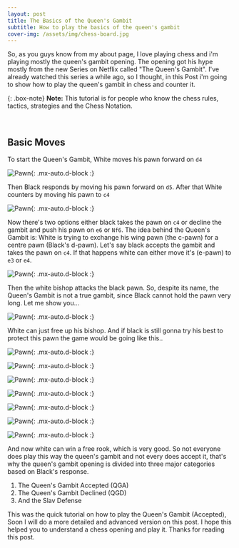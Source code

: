 ```yaml
---
layout: post
title: The Basics of the Queen's Gambit 
subtitle: How to play the basics of the queen's gambit
cover-img: /assets/img/chess-board.jpg
---
```


So, as you guys know from my about page, I love playing chess and i'm playing mostly the queen's gambit opening. The opening got his hype mostly from the new Series on Netflix called "The Queen's Gambit". I've already watched this series a while ago, so I thought, in this Post i'm going to show how to play the queen's gambit in chess and counter it.

{: .box-note}
**Note:** This tutorial is for people who know the chess rules, tactics, strategies and the Chess Notation.

<br>

## Basic Moves

To start the Queen's Gambit, White moves his pawn forward on ``d4``

![Pawn](/assets/img/chess1.png){: .mx-auto.d-block :}

Then Black responds by moving his pawn forward on ``d5``.
After that White counters by moving his pawn to ``c4``

![Pawn](/assets/img/chess2.png){: .mx-auto.d-block :}

Now there's two options either black takes the pawn on ``c4`` or decline the gambit and push his pawn on ``e6`` or ``Nf6``.
The idea behind the Queen's Gambit is: White is trying to exchange his wing pawn (the c-pawn) for a centre pawn (Black's d-pawn). Let's say black accepts the gambit and takes the pawn on ``c4``. If that happens white can either move it's (e-pawn) to ``e3`` or ``e4``.

![Pawn](/assets/img/chess3.png){: .mx-auto.d-block :}

Then the white bishop attacks the black pawn. So, despite its name, the Queen's Gambit is not a true gambit, since Black cannot hold the pawn very long. Let me show you...

![Pawn](/assets/img/chess4.png){: .mx-auto.d-block :}

White can just free up his bishop. And if black is still gonna try his best to protect this pawn the game would be going like this..

![Pawn](/assets/img/chess5.png){: .mx-auto.d-block :}

![Pawn](/assets/img/chess6.png){: .mx-auto.d-block :}

![Pawn](/assets/img/chess7.png){: .mx-auto.d-block :}

![Pawn](/assets/img/chess8.png){: .mx-auto.d-block :}

![Pawn](/assets/img/chess9.png){: .mx-auto.d-block :}

![Pawn](/assets/img/chess10.png){: .mx-auto.d-block :}

![Pawn](/assets/img/chess11.png){: .mx-auto.d-block :}

And now white can win a free rook, which is very good. 
So not everyone does play this way the queen's gambit and not every does accept it, that's why the queen's gambit opening is divided into three major categories based on Black's response.

1. The Queen's Gambit Accepted (QGA)
2. The Queen's Gambit Declined (QGD)
3. And the Slav Defense

This was the quick tutorial on how to play the Queen's Gambit (Accepted), Soon I will do a more detailed and advanced version on this post. I hope this helped you to understand a chess opening and play it. Thanks for reading this post.